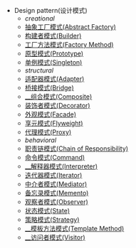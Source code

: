 
- Design pattern(设计模式)
  * *creational*
  * [抽象工厂模式(Abstract Factory)](javascript/pattern/creational/01.md)
  * [构建者模式(Builder)](javascript/pattern/creational/02.md)
  * [工厂方法模式(Factory Method)](javascript/pattern/creational/03.md)
  * [原型模式(Prototype)](javascript/pattern/creational/04.md)
  * [单例模式(Singleton)](javascript/pattern/creational/05.md)
  * *structural*
  * [适配器模式(Adapter)](javascript/pattern/structural/06.md)
  * [桥接模式(Bridge)](javascript/pattern/structural/07.md)
  * [__组合模式(Composite)](javascript/pattern/structural/08.md)
  * [装饰者模式(Decorator)](javascript/pattern/structural/09.md)
  * [外观模式(Facade)](javascript/pattern/structural/10.md)
  * [享元模式(Flyweight)](javascript/pattern/structural/11.md)
  * [代理模式(Proxy)](javascript/pattern/structural/12.md)
  * *behavioral*
  * [职责链模式(Chain of Responsibility)](javascript/pattern/behavioral/13.md)
  * [命令模式(Command)](javascript/pattern/behavioral/14.md)
  * [__解释器模式(Interpreter)](javascript/pattern/behavioral/15.md)
  * [迭代器模式(Iterator)](javascript/pattern/behavioral/16.md)
  * [中介者模式(Mediator)](javascript/pattern/behavioral/17.md)
  * [备忘录模式(Memento)](javascript/pattern/behavioral/18.md)
  * [观察者模式(Observer)](javascript/pattern/behavioral/19.md)
  * [状态模式(State)](javascript/pattern/behavioral/20.md)
  * [策略模式(Strategy)](javascript/pattern/behavioral/21.md)
  * [__模板方法模式(Template Method)](javascript/pattern/behavioral/22.md)
  * [__访问者模式(Visitor)](javascript/pattern/behavioral/23.md)